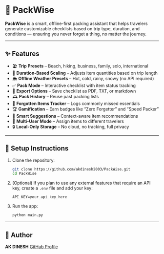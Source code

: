 # 🧳 PackWise

**PackWise** is a smart, offline-first packing assistant that helps travelers generate customizable checklists based on trip type, duration, and conditions — ensuring you never forget a thing, no matter the journey.

---

## ✨ Features

- 🏖️ **Trip Presets** – Beach, hiking, business, family, solo, international
- 📅 **Duration-Based Scaling** – Adjusts item quantities based on trip length
- 🌦️ **Offline Weather Presets** – Hot, cold, rainy, snowy (no API required)
- ✅ **Pack Mode** – Interactive checklist with item status tracking
- 📄 **Export Options** – Save checklist as PDF, TXT, or markdown
- 🕰️ **Pack History** – Reuse past packing lists
- 🚨 **Forgotten Items Tracker** – Logs commonly missed essentials
- 🏆 **Gamification** – Earn badges like “Zero Forgetter” and “Speed Packer”
- 🧠 **Smart Suggestions** – Context-aware item recommendations
- 👥 **Multi-User Mode** – Assign items to different travelers
- 🔒 **Local-Only Storage** – No cloud, no tracking, full privacy

---

## 🔧 Setup Instructions

1. Clone the repository:
   ```bash
   git clone https://github.com/akdinesh2003/PackWise.git
   cd PackWise
   ```

2. (Optional) If you plan to use any external features that require an API key, create a `.env` file and add your key:
   ```env
   API_KEY=your_api_key_here
   ```

3. Run the app:
   ```bash
   python main.py
   ```

---

## 🧙 Author

**AK DINESH**   [GitHub Profile](https://github.com/akdinesh2003)
